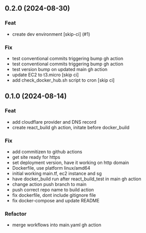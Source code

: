 ## 0.2.0 (2024-08-30)

### Feat

- create dev environment [skip-ci] (#1)

### Fix

- test conventional commits triggering bump gh action
- test conventional commits triggering bump gh action
- test version bump on updated main gh action
- update EC2 to t3.micro [skip ci]
- add check_docker_hub.sh script to cron [skip ci]

## 0.1.0 (2024-08-14)

### Feat

- add cloudflare provider and DNS record
- create react_build gh action, initate before docker_build

### Fix

- add commitizen to github actions
- get site ready for https
- set deployment version, have it working on http domain
- Dockerfile, use platform linux/amd64
- initial working main.tf, ec2 instance and sg
- have docker_build run after react_build_test in main gh action
- change action push branch to main
- push correct repo name to build action
- fix dockerfile, dont include gitignore file
- fix docker-compose and update README

### Refactor

- merge workflows into main.yaml gh action
